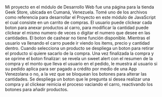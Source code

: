 Mi proyecto en el módulo de Desarrollo Web fue una página para la tienda Geek Store, ubicada en Cumaná, Venezuela.
Tomé uno de los archivos como referencia para desarrollar el Proyecto en este módulo de JavaScript el cual consiste en un carrito de compras.
El usuario puede clickear cada boton para anexar productos al carro, para modificar la cantidad puede clickear el mismo numero de veces o digitar el numero que desee en las cantidades. 
El boton de cashear no tiene función disponible.
Mientras el usuario va llenando el carro puede ir viendo los items, precio y cantidad dentro.
Cuando selecciona un producto se despliega un boton para retirar el producto si quiere sacarlo de la compra.
Una vez finalizada la compra y se oprime el boton finalizar: se revela un sweet alert con el resumen de la compra y el monto que lleva el usuario en el pedido, le muestra al usuario si su pedido aplica para ser pagado a crédito por medio de una App Venezolana o no, a la vez que se bloquean los botones para alterar las cantidades.
Se despliega un boton que le pregunta si desea realizar una compra y al clickear reinicia el proceso vaciando el carro, reactivando los botones para añadir productos.

